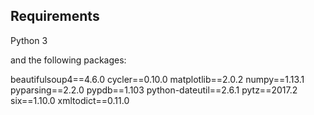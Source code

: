 ## Requirements

Python 3

and the following packages:

beautifulsoup4==4.6.0
cycler==0.10.0
matplotlib==2.0.2
numpy==1.13.1
pyparsing==2.2.0
pypdb==1.103
python-dateutil==2.6.1
pytz==2017.2
six==1.10.0
xmltodict==0.11.0
